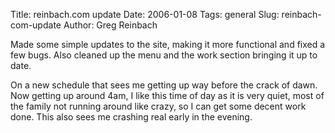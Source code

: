 Title: reinbach.com update
Date: 2006-01-08
Tags: general
Slug: reinbach-com-update
Author: Greg Reinbach

Made some simple updates to the site, making it more functional and fixed a few bugs. Also cleaned up the menu and the work section bringing it up to date.

On a new schedule that sees me getting up way before the crack of dawn. Now getting up around 4am, I like this time of day as it is very quiet, most of the family not running around like crazy, so I can get some decent work done. This also sees me crashing real early in the evening.
